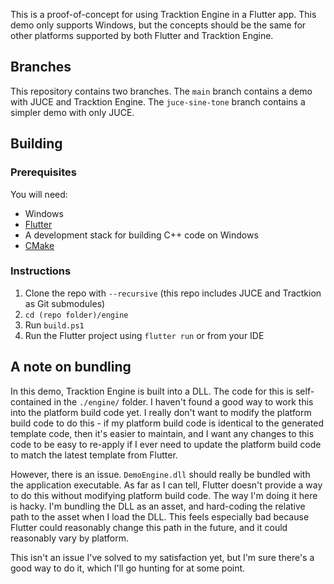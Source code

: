 This is a proof-of-concept for using Tracktion Engine in a Flutter app. This demo only supports Windows, but the concepts should be the same for other platforms supported by both Flutter and Tracktion Engine.

## Branches

This repository contains two branches. The `main` branch contains a demo with JUCE and Tracktion Engine. The `juce-sine-tone` branch contains a simpler demo with only JUCE.

## Building

### Prerequisites
You will need:
- Windows
- [Flutter](https://docs.flutter.dev/get-started/install)
- A development stack for building C++ code on Windows
- [CMake](https://cmake.org/download/)

### Instructions
1. Clone the repo with `--recursive` (this repo includes JUCE and Tractkion as Git submodules)
2. `cd (repo folder)/engine`
3. Run `build.ps1`
4. Run the Flutter project using `flutter run` or from your IDE

## A note on bundling

In this demo, Tracktion Engine is built into a DLL. The code for this is self-contained in the `./engine/` folder. I haven't found a good way to work this into the platform build code yet. I really don't want to modify the platform build code to do this - if my platform build code is identical to the generated template code, then it's easier to maintain, and I want any changes to this code to be easy to re-apply if I ever need to update the platform build code to match the latest template from Flutter.

However, there is an issue. `DemoEngine.dll` should really be bundled with the application executable. As far as I can tell, Flutter doesn't provide a way to do this without modifying platform build code. The way I'm doing it here is hacky. I'm bundling the DLL as an asset, and hard-coding the relative path to the asset when I load the DLL. This feels especially bad because Flutter could reasonably change this path in the future, and it could reasonably vary by platform.

This isn't an issue I've solved to my satisfaction yet, but I'm sure there's a good way to do it, which I'll go hunting for at some point.
